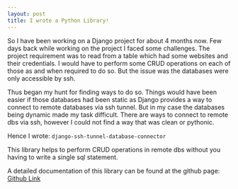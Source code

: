 ```yaml
---
layout: post
title: I wrote a Python Library!
---
```


So I have been working on a Django project for about 4 months now. Few days back while working on the project I faced some challenges. The project requirement was to read from a table which had some websites and their credentials. I would have to perform some CRUD operations on each of those as and when required to do so. But the issue was the databases were only accessible by ssh. 

Thus began my hunt for finding ways to do so. Things would have been easier if those databases had been static as Django provides a way to connect to remote databases via ssh tunnel. But in my case the databases being dynamic made my task difficult. There are ways to connect to remote dbs via ssh, however I could not find a way that was clean or pythonic. 

Hence I wrote: `django-ssh-tunnel-database-connector`

This library helps to perform CRUD operations in remote dbs without you having to write a single sql statement. 

A detailed documentation of this library can be found at the github page: [Github Link](https://github.com/Arnie09/DjangoSSHTunnelDatabaseConnector)
